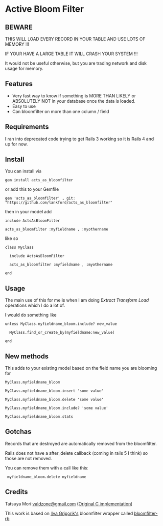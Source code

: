 # Active Bloom Filter

## BEWARE

THIS WILL LOAD EVERY RECORD IN YOUR TABLE AND USE LOTS OF MEMORY !!!

IF YOUR HAVE A LARGE TABLE IT WILL CRASH YOUR SYSTEM !!!

It would not be useful otherwise, but you are trading network and disk usage for memory.

## Features

* Very fast way to know if something is MORE THAN LIKELY or ABSOLUTELY NOT in your database once the data is loaded.
* Easy to use
* Can bloomfilter on more than one column / field


## Requirements

I ran into deprecated code trying to get Rails 3 working so it is Rails 4 and up for now.

## Install

You can install via

    gem install acts_as_bloomfilter

or add this to your Gemfile

    gem 'acts_as_bloomfilter' , git:  "https://github.com/lankford/acts_as_bloomfilter"

then in your model add

    include ActsAsBloomFilter

    acts_as_bloomfilter :myfieldname , :myothername

like so

    class MyClass

      include ActsAsBloomFilter

      acts_as_bloomfilter :myfieldname , :myothername

    end

## Usage

The main use of this for me is when I am doing *Extract Transform Load* operations which I do a lot of.

I would do something like

    unless MyClass.myfieldname_bloom.include? new_value

      MyClass.find_or_create_by(myfieldname:new_value)

    end

## New methods

This adds to your existing model based on the field name you are blooming for

    MyClass.myfieldname_bloom

    MyClass.myfieldname_bloom.insert 'some value'

    MyClass.myfieldname_bloom.delete 'some value'

    MyClass.myfieldname_bloom.include? 'some value'

    MyClass.myfieldname_bloom.stats

## Gotchas

Records that are destroyed are automatically removed from the bloomfilter.

Rails does not have a after_delete callback (coming in rails 5 I think) so those are not removed.

You can remove them with a call like this:

     myfieldname_bloom.delete myfieldname

## Credits

Tatsuya Mori [valdzone@gmail.com](mailto:valdzone@gmail.com) [(Original C implementation](http://vald.x0.com/sb/))

This work is based on [Ilya Grigorik's](https://github.com/igrigorik) bloomfilter wrapper called   [bloomfilter-rb](https://github.com/igrigorik/bloomfilter-rb)
